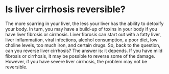 # Is liver cirrhosis reversible?

The more scarring in your liver, the less your liver has the ability to detoxify your body. In turn, you may have a build-up of toxins in your body if you have liver fibrosis or cirrhosis. Liver fibrosis can start out with a fatty liver, liver inflammation, viral infections, alcohol consumption, a poor diet, low choline levels, too much iron, and certain drugs. So, back to the question, can you reverse liver cirrhosis? The answer is: it depends. If you have mild fibrosis or cirrhosis, it may be possible to reverse some of the damage. However, if you have severe liver cirrhosis, the problem may not be reversible.